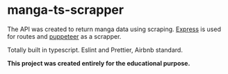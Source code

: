 
# manga-ts-scrapper
The API was created to return manga data using scraping.
[Express](https://github.com/expressjs/express) is used for routes and [puppeteer](https://github.com/puppeteer/puppeteer) as a scrapper.

Totally built in typescript.
Eslint and Prettier, Airbnb standard.

**This project was created entirely for the educational purpose.**
